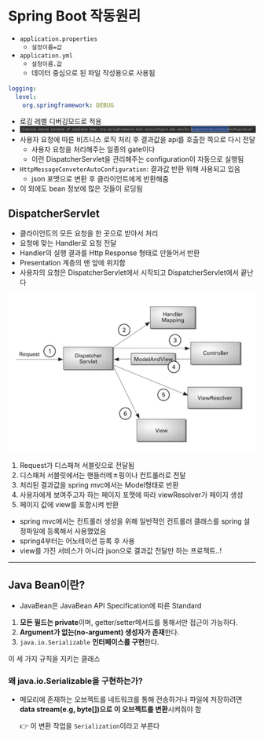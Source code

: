 # Spring Boot 작동원리

- `application.properties`
  - `설정이름=값`
- `application.yml`
  - `설정이름.값`
  - 데이터 중심으로 된 파일 작성용으로 사용됨



```yml
logging:
  level:
    org.springframework: DEBUG
```

- 로깅 레벨 디버깅모드로 적용
- ![image-20211129232909683](DispatcherServlet.assets\image-20211129232909683.png)
- 사용자 요청에 따른 비즈니스 로직 처리 후 결과값을 api를 호출한 쪽으로 다시 전달
  - 사용자 요청을 처리해주는 일종의 gate이다
  - 이런 DispatcherServlet을 관리해주는 configuration이 자동으로 실행됨
- `HttpMessageConveterAutoConfiguration`:  결과값 반환 위해 사용되고 있음
  - json 포맷으로 변환 후 클라이언트에게 반환해줌
- 이 외에도 bean 정보에 많은 것들이 로딩됨



## DispatcherServlet

- 클라이언트의 모든 요청을 한 곳으로 받아서 처리
- 요청에 맞는 Handler로 요청 전달
- Handler의 실행 결과를 Http Response 형태로 만들어서 반환
- Presentation 계층의 맨 앞에 위치함
- 사용자의 요청은 DispatcherServlet에서 시작되고 DispatcherServlet에서 끝난다



![image-20211203170237926](inflearn_DispatcherServlet.assets/image-20211203170237926.png)

1. Request가 디스패쳐 서블릿으로 전달됨
2. 디스패처 서블릿에서는 핸들러메ㅊ핑이나 컨트롤러로 전달
3. 처리된 결과값을 spring mvc에서는 Model형태로 반환
4. 사용자에게 보여주고자 하는 페이지 포맷에 따라 viewResolver가 페이지 생성
5. 페이지 값에 view를 포함시켜 반환



- spring mvc에서는 컨트롤러 생성을 위해 일반적인 컨트롤러 클래스를 spring 설정파일에 등록해서 사용했었음
- spring4부터는 어노테이션 등록 후 사용
- view를 가진 서비스가 아니라 json으로 결과값 전달만 하는 프로젝트..!





----------

## Java Bean이란?

- JavaBean은 JavaBean API Specification에 따른 Standard

1. **모든 필드는 private**이며, getter/setter메서드를 통해서만 접근이 가능하다.
2. **Argument가 없는(no-argument) 생성자가 존재**한다.
3. `java.io.Serializable` **인터페이스를 구현**한다.

이 세 가지 규칙을 지키는 클래스

### 왜  java.io.Serializable을 구현하는가?

- 메모리에 존재하는 오브젝트를 네트워크를 통해 전송하거나 파일에 저장하려면 **data stream(e.g, byte[])으로 이 오브젝트를 변환**시켜줘야 함

  :point_right: 이 변환 작업을 `Serialization`이라고 부른다

  